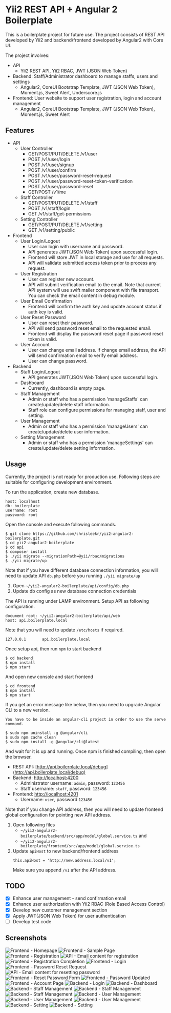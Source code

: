 # Yii2 REST API + Angular 2 Boilerplate

This is a boilerplate project for future use. The project consists of REST API developed by Yii2 and backend/frontend developed by Angular2 with Core UI.

The project involves:
* API
    - Yii2 REST API, Yii2 RBAC, JWT (JSON Web Token)
* Backend: Staff/Administrator dashboard to manage staffs, users and settings
    - Angular2, CoreUI Bootstrap Template, JWT (JSON Web Token), Moment.js, Sweet Alert, Underscore.js
* Frontend: User website to support user registration, login and account management 
    - Angular2, CoreUI Bootstrap Template, JWT (JSON Web Token), Moment.js, Sweet Alert

## Features
- API
    * User Controller
        - GET/POST/PUT/DELETE /v1/user
        - POST /v1/user/login
        - POST /v1/user/signup
        - POST /v1/user/confirm
        - POST /v1/user/password-reset-request
        - POST /v1/user/password-reset-token-verification
        - POST /v1/user/password-reset
        - GET/POST /v1/me
    * Staff Controller
        - GET/POST/PUT/DELETE /v1/staff
        - POST /v1/staff/login
        - GET /v1/staff/get-permissions
    * Setting Controller
        - GET/POST/PUT/DELETE /v1/setting
        - GET /v1/setting/public
- Frontend
    * User Login/Logout     
        - User can login with username and password.
        - API generates JWT(JSON Web Token) upon successful login.
        - Frontend will store JWT in local storage and use for all requests.
        - API will validate submitted access token prior to process any request. 
    * User Registration
        - User can register new account.
        - API will submit verification email to the email. Note that current API system will use swift mailer component with file transport. You can check the email content in debug module.  
    * User Email Confirmation 
        - Frontend will confirm the auth key and update account status if auth key is valid.
    * User Reset Password
        - User can reset their password.
        - API will send password reset email to the requested email.
        - Frontend will display the password reset page if password reset token is valid.
    * User Account 
        - User can change email address. If change email address, the API will send confirmation email to verify email address.
        - User can change password.
- Backend
    * Staff Login/Logout
        - API generates JWT(JSON Web Token) upon successful login.
    * Dashboard
        - Currently, dashboard is empty page.
    * Staff Management
        - Admin or staff who has a permission 'manageStaffs' can create/update/delete staff information.
        - Staff role can configure permissions for managing staff, user and setting.
    * User Management
        - Admin or staff who has a permission 'manageUsers' can create/update/delete user information.
    * Setting Management
        - Admin or staff who has a permission 'manageSettings' can create/update/delete setting information.

## Usage
Currently, the project is not ready for production use. Following steps are suitable for configuring development environment.

To run the application, create new database.
```
host: localhost
db: boilerplate
username: root
password: root
``` 

Open the console and execute following commands.

```
$ git clone https://github.com/chrisleekr/yii2-angular2-boilerplate.git
$ cd yii2-angular2-boilerplate 
$ cd api
$ composer install
$ ./yii migrate --migrationPath=@yii/rbac/migrations
$ ./yii migrate/up
```

Note that if you have different database connection information, you will need to update API `db.php` before you running `./yii migrate/up`

1. Open `~/yii2-angular2-boilerplate/api/config/db.php`
2. Update db config as new database connection credentials

The API is running under LAMP environment. Setup API as following configuration.
 
```
document root: ~/yii2-angular2-boilerplate/api/web
host: api.boilerplate.local
``` 

Note that you will need to update `/etc/hosts` if required.

```
127.0.0.1       api.boilerplate.local
```

Once setup api, then run `npm` to start backend

```
$ cd backend
$ npm install
$ npm start
``` 

And open new console and start frontend

```
$ cd frontend
$ npm install
$ npm start
``` 

If you get an error message like below, then you need to upgrade Angular CLI to a new version.

```
You have to be inside an angular-cli project in order to use the serve command.
```

```
$ sudo npm uninstall -g @angular/cli
$ sudo npm cache clean
$ sudo npm install -g @angular/cli@latest
```

And wait for it is up and running. Once npm is finished compiling, then open the browser.

* REST API: [http://api.boilerplate.local/debug](http://api.boilerplate.local/debug)
* Backend: [http://localhost:4200](http://localhost:4200)
    - Administrator username: `admin`, password: `123456`
    - Staff username: `staff`, password: `123456`
* Frontend: [http://localhost:4201](http://localhost:4201)
    - Username: `user`, password `123456`


Note that if you change API address, then you will need to update frontend global configuration for pointing new API address.

1. Open following files
    - `~/yii2-angular2-boilerplate/backend/src/app/model/global.service.ts` and
    - `~/yii2-angular2-boilerplate/frontend/src/app/model/global.service.ts`
2. Update `apiHost` to new backend/frontend address
    ```
    this.apiHost = 'http://new.address.local/v1';
    ```
   Make sure you append `/v1` after the API address.

## TODO
- [X] Enhance user management - send confirmation email 
- [X] Enhance user authorization with Yii2 RBAC (Role Based Access Control)
- [X] Develop new customer management section
- [X] Apply JWT(JSON Web Token) for user authentication
- [ ] Develop test code 
   
## Screenshots
![Frontend - Homepage](/screenshots/01.png?raw=true)
![Frontend - Sample Page](/screenshots/02.png?raw=true)
![Frontend - Registration](/screenshots/03.png?raw=true)
![API - Email content for registration](/screenshots/06.png?raw=true)
![Frontend - Registration Completion](/screenshots/07.png?raw=true)
![Frontend - Login](/screenshots/04.png?raw=true)
![Frontend - Password Reset Request](/screenshots/05.png?raw=true)
![API - Email content for resetting password](/screenshots/08.png?raw=true)
![Frontend - Reset Password Form](/screenshots/09.png?raw=true)
![Frontend - Password Updated](/screenshots/10.png?raw=true)
![Frontend - Account Page](/screenshots/11.png?raw=true)
![Backend - Login](/screenshots/12.png?raw=true)
![Backend - Dashboard](/screenshots/13.png?raw=true)
![Backend - Staff Management](/screenshots/14.png?raw=true)
![Backend - Staff Management](/screenshots/15.png?raw=true)
![Backend - Staff Management](/screenshots/16.png?raw=true)
![Backend - User Management](/screenshots/17.png?raw=true)
![Backend - User Management](/screenshots/18.png?raw=true)
![Backend - User Management](/screenshots/19.png?raw=true)
![Backend - Setting](/screenshots/20.png?raw=true)
![Backend - Setting](/screenshots/21.png?raw=true)
